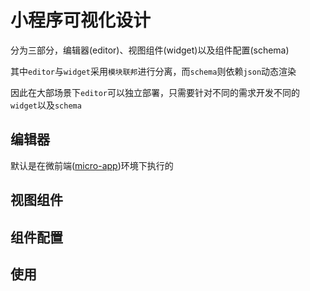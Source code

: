 # 小程序可视化设计

分为三部分，编辑器(editor)、视图组件(widget)以及组件配置(schema)

其中`editor`与`widget`采用`模块联邦`进行分离，而`schema`则依赖`json`动态渲染

因此在大部场景下`editor`可以独立部署，只需要针对不同的需求开发不同的`widget`以及`schema`

## 编辑器

默认是在微前端([micro-app](https://micro-zoe.com/docs/))环境下执行的

## 视图组件

## 组件配置

## 使用


